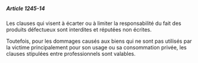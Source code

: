 ##### Article 1245-14

Les clauses qui visent à écarter ou à limiter la responsabilité du fait des produits défectueux sont interdites et réputées non écrites.

Toutefois, pour les dommages causés aux biens qui ne sont pas utilisés par la victime principalement pour son usage ou sa consommation privée, les clauses stipulées entre professionnels sont valables.

